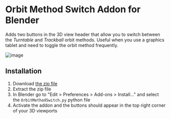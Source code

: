 # Orbit Method Switch Addon for Blender

Adds two buttons in the 3D view header that allow you to switch between the _Turntable_ and _Trackball_ orbit methods. Useful when you use a graphics tablet and need to toggle the orbit method frequently.

![image](https://user-images.githubusercontent.com/24359130/170563514-7d5e1e71-f486-4052-a9a4-37b1988f8672.png)

## Installation

1. Download [the zip file](https://github.com/swift502/BlenderOrbitMethodSwitch/archive/refs/heads/main.zip)
1. Extract the zip file
1. In Blender go to "Edit > Preferences > Add-ons > Install..." and select the `OrbitMethodSwitch.py` python file
1. Activate the addon and the buttons should appear in the top right corner of your 3D viewports
